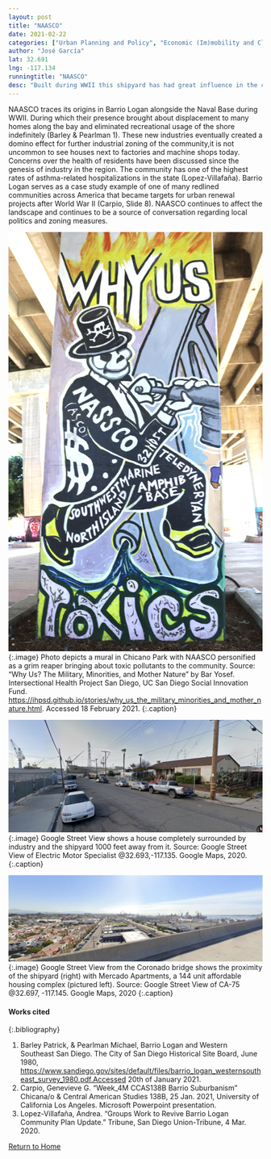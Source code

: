 ```yaml
---
layout: post
title: "NAASCO"
date: 2021-02-22
categories: ["Urban Planning and Policy", "Economic (Im)mobility and Class"]
author: "José García"
lat: 32.691
lng: -117.134
runningtitle: "NAASCO"
desc: "Built during WWII this shipyard has had great influence in the city economy, but also in zoning laws that continue to affect the residents of Barrio Logan."
---
```

NAASCO traces its origins in Barrio Logan alongside the Naval Base during WWII. During which their presence brought about displacement to many homes along the bay and eliminated recreational usage of the shore indefinitely (Barley & Pearlman 1). These new industries eventually created a domino effect for further industrial zoning of the community,it is not uncommon to see houses next to factories and machine shops today. Concerns over the health of residents have been discussed since the genesis of industry in the region. The community has one of the highest rates of asthma-related hospitalizations in the state (Lopez-Villafaña). Barrio Logan serves as a case study example of one of many redlined communities across America that became targets for urban renewal projects after World War II (Carpio, Slide 8). NAASCO continues to affect the landscape and continues to be a source of conversation regarding local politics and zoning measures.

![Why Us: NAASCO Mural](images/NAASCO_Pin2_Image1.jpg)
   {:.image} 
Photo depicts a mural in Chicano Park with NAASCO personified as a grim reaper bringing about toxic pollutants to the community. Source: “Why Us? The Military, Minorities, and Mother Nature” by Bar Yosef. Intersectional Health Project San Diego, UC San Diego Social Innovation Fund. https://ihpsd.github.io/stories/why_us_the_military_minorities_and_mother_nature.html. Accessed 18 February 2021.
   {:.caption} 

![1200 Block of S 27th Street](images/NAASCO_Pin2_Image2.jpg)
   {:.image} 
Google Street View shows a house completely surrounded by industry and the shipyard 1000 feet away from it. Source: Google Street View of Electric Motor Specialist @32.693,-117.135. Google Maps, 2020.
   {:.caption} 

![Coronado Bridge Overlooking NAASCO and homes](images/NAASCO_Pin2_Image3.jpg)
   {:.image} 
Google Street View from the Coronado bridge shows the proximity of the shipyard (right) with Mercado Apartments, a 144 unit affordable housing complex (pictured left). Source: Google Street View of CA-75 @32.697, -117.145. Google Maps, 2020
   {:.caption} 


#### Works cited

{:.bibliography}
1. Barley Patrick, & Pearlman Michael, Barrio Logan and Western Southeast San Diego. The City of San Diego Historical Site Board, June 1980, https://www.sandiego.gov/sites/default/files/barrio_logan_westernsoutheast_survey_1980.pdf.Accessed 20th of January 2021.
2. Carpio, Genevieve G. “Week_4M CCAS138B Barrio Suburbanism” Chicana/o & Central American Studies 138B, 25 Jan. 2021, University of California Los Angeles. Microsoft Powerpoint presentation.
3. Lopez-Villafaña, Andrea. “Groups Work to Revive Barrio Logan Community Plan Update.” Tribune, San Diego Union-Tribune, 4 Mar. 2020.

[Return to Home](https://uclachicanxstudies.github.io/BarrioSuburbanisms/)
